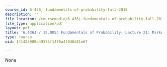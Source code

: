```yaml
---
course_id: 6-436j-fundamentals-of-probability-fall-2018
description: ''
file_location: /coursemedia/6-436j-fundamentals-of-probability-fall-2018/141423989a49375f14f0a44940d81e67_MIT6_436JF18_lec21.pdf
file_type: application/pdf
layout: pdf
title: '6.436J / 15.085J Fundamentals of Probability, Lecture 21: Markov Chains I'
type: course
uid: 141423989a49375f14f0a44940d81e67

---
```

None